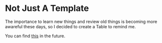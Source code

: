 # Not Just A Template
The importance to learn new things and review old things is becoming more awareful these days, so I decided to create a Table to remind me.

You can find [this](https://github.com/bowenOne580/My-Templates/blob/main/Things.md) in the future.
